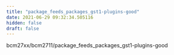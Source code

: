 ```yaml
---
title: "package_feeds_packages_gst1-plugins-good"
date: 2021-06-29 09:32:34.505116
hidden: false
draft: false
---
```


bcm27xx/bcm2711/package_feeds_packages_gst1-plugins-good

